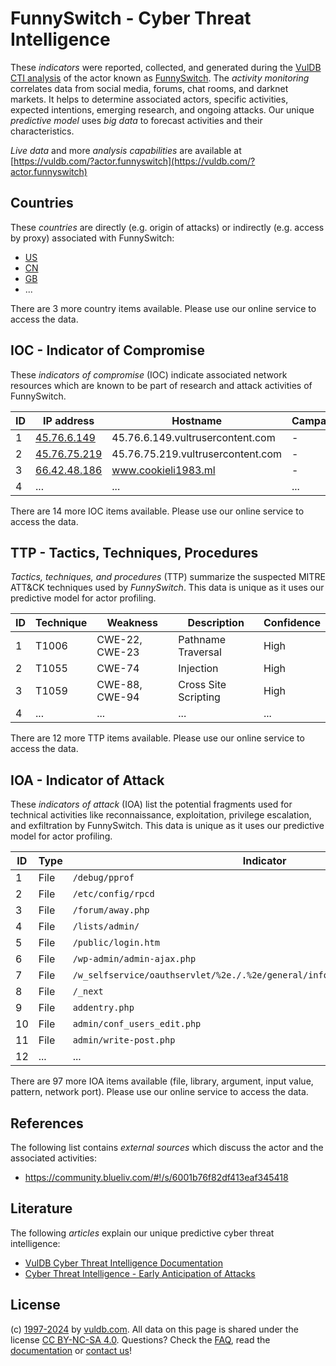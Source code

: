 # FunnySwitch - Cyber Threat Intelligence

These _indicators_ were reported, collected, and generated during the [VulDB CTI analysis](https://vuldb.com/?kb.cti) of the actor known as [FunnySwitch](https://vuldb.com/?actor.funnyswitch). The _activity monitoring_ correlates data from social media, forums, chat rooms, and darknet markets. It helps to determine associated actors, specific activities, expected intentions, emerging research, and ongoing attacks. Our unique _predictive model_ uses _big data_ to forecast activities and their characteristics.

_Live data_ and more _analysis capabilities_ are available at [https://vuldb.com/?actor.funnyswitch](https://vuldb.com/?actor.funnyswitch)

## Countries

These _countries_ are directly (e.g. origin of attacks) or indirectly (e.g. access by proxy) associated with FunnySwitch:

* [US](https://vuldb.com/?country.us)
* [CN](https://vuldb.com/?country.cn)
* [GB](https://vuldb.com/?country.gb)
* ...

There are 3 more country items available. Please use our online service to access the data.

## IOC - Indicator of Compromise

These _indicators of compromise_ (IOC) indicate associated network resources which are known to be part of research and attack activities of FunnySwitch.

ID | IP address | Hostname | Campaign | Confidence
-- | ---------- | -------- | -------- | ----------
1 | [45.76.6.149](https://vuldb.com/?ip.45.76.6.149) | 45.76.6.149.vultrusercontent.com | - | High
2 | [45.76.75.219](https://vuldb.com/?ip.45.76.75.219) | 45.76.75.219.vultrusercontent.com | - | High
3 | [66.42.48.186](https://vuldb.com/?ip.66.42.48.186) | www.cookieli1983.ml | - | High
4 | ... | ... | ... | ...

There are 14 more IOC items available. Please use our online service to access the data.

## TTP - Tactics, Techniques, Procedures

_Tactics, techniques, and procedures_ (TTP) summarize the suspected MITRE ATT&CK techniques used by _FunnySwitch_. This data is unique as it uses our predictive model for actor profiling.

ID | Technique | Weakness | Description | Confidence
-- | --------- | -------- | ----------- | ----------
1 | T1006 | CWE-22, CWE-23 | Pathname Traversal | High
2 | T1055 | CWE-74 | Injection | High
3 | T1059 | CWE-88, CWE-94 | Cross Site Scripting | High
4 | ... | ... | ... | ...

There are 12 more TTP items available. Please use our online service to access the data.

## IOA - Indicator of Attack

These _indicators of attack_ (IOA) list the potential fragments used for technical activities like reconnaissance, exploitation, privilege escalation, and exfiltration by FunnySwitch. This data is unique as it uses our predictive model for actor profiling.

ID | Type | Indicator | Confidence
-- | ---- | --------- | ----------
1 | File | `/debug/pprof` | Medium
2 | File | `/etc/config/rpcd` | High
3 | File | `/forum/away.php` | High
4 | File | `/lists/admin/` | High
5 | File | `/public/login.htm` | High
6 | File | `/wp-admin/admin-ajax.php` | High
7 | File | `/w_selfservice/oauthservlet/%2e./.%2e/general/inform/org/loadhistroyorgtree` | High
8 | File | `/_next` | Low
9 | File | `addentry.php` | Medium
10 | File | `admin/conf_users_edit.php` | High
11 | File | `admin/write-post.php` | High
12 | ... | ... | ...

There are 97 more IOA items available (file, library, argument, input value, pattern, network port). Please use our online service to access the data.

## References

The following list contains _external sources_ which discuss the actor and the associated activities:

* https://community.blueliv.com/#!/s/6001b76f82df413eaf345418

## Literature

The following _articles_ explain our unique predictive cyber threat intelligence:

* [VulDB Cyber Threat Intelligence Documentation](https://vuldb.com/?kb.cti)
* [Cyber Threat Intelligence - Early Anticipation of Attacks](https://www.scip.ch/en/?labs.20201022)

## License

(c) [1997-2024](https://vuldb.com/?kb.changelog) by [vuldb.com](https://vuldb.com/?kb.about). All data on this page is shared under the license [CC BY-NC-SA 4.0](https://creativecommons.org/licenses/by-nc-sa/4.0/). Questions? Check the [FAQ](https://vuldb.com/?kb.faq), read the [documentation](https://vuldb.com/?kb) or [contact us](https://vuldb.com/?contact)!
